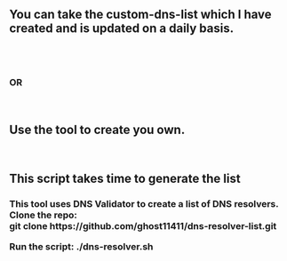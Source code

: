 <h2>You can take the custom-dns-list which I have created and is updated on a daily basis.</h2><br>
<br>
<h3>OR</h3>
<br>
<h2>Use the tool to create you own.</h2><br>
<h2> This script takes time to generate the list</h2>
<h3>This tool uses DNS Validator to create a list of DNS resolvers.<br>
Clone the repo:<br>
  git clone https://github.com/ghost11411/dns-resolver-list.git<br>

Run the script:
  ./dns-resolver.sh
